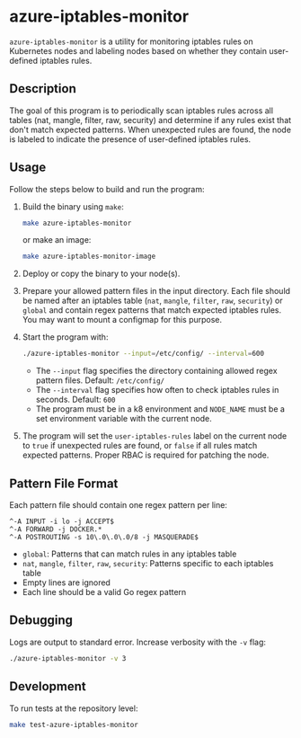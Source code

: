 # azure-iptables-monitor

`azure-iptables-monitor` is a utility for monitoring iptables rules on Kubernetes nodes and labeling nodes based on whether they contain user-defined iptables rules.

## Description

The goal of this program is to periodically scan iptables rules across all tables (nat, mangle, filter, raw, security) and determine if any rules exist that don't match expected patterns. When unexpected rules are found, the node is labeled to indicate the presence of user-defined iptables rules.

## Usage

Follow the steps below to build and run the program:

1. Build the binary using `make`:
    ```bash
    make azure-iptables-monitor
    ```
    or make an image:
    ```bash
    make azure-iptables-monitor-image
    ```

2. Deploy or copy the binary to your node(s).

3. Prepare your allowed pattern files in the input directory. Each file should be named after an iptables table (`nat`, `mangle`, `filter`, `raw`, `security`) or `global` and contain regex patterns that match expected iptables rules. You may want to mount a configmap for this purpose.

4. Start the program with:
    ```bash
    ./azure-iptables-monitor --input=/etc/config/ --interval=600
    ```
    - The `--input` flag specifies the directory containing allowed regex pattern files. Default: `/etc/config/`
    - The `--interval` flag specifies how often to check iptables rules in seconds. Default: `600`
    - The program must be in a k8 environment and `NODE_NAME` must be a set environment variable with the current node.

5. The program will set the `user-iptables-rules` label on the current node to `true` if unexpected rules are found, or `false` if all rules match expected patterns. Proper RBAC is required for patching the node.


## Pattern File Format

Each pattern file should contain one regex pattern per line:
```
^-A INPUT -i lo -j ACCEPT$
^-A FORWARD -j DOCKER.*
^-A POSTROUTING -s 10\.0\.0\.0/8 -j MASQUERADE$
```

- `global`: Patterns that can match rules in any iptables table
- `nat`, `mangle`, `filter`, `raw`, `security`: Patterns specific to each iptables table
- Empty lines are ignored
- Each line should be a valid Go regex pattern

## Debugging

Logs are output to standard error. Increase verbosity with the `-v` flag:
```bash
./azure-iptables-monitor -v 3
```

## Development

To run tests at the repository level:
```bash
make test-azure-iptables-monitor
```

